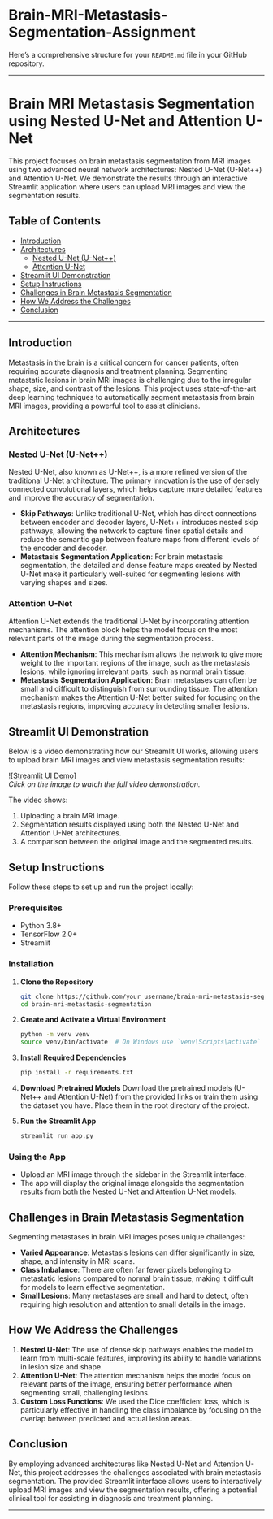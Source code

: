 # Brain-MRI-Metastasis-Segmentation-Assignment

Here’s a comprehensive structure for your `README.md` file in your GitHub repository.

---

# Brain MRI Metastasis Segmentation using Nested U-Net and Attention U-Net

This project focuses on brain metastasis segmentation from MRI images using two advanced neural network architectures: Nested U-Net (U-Net++) and Attention U-Net. We demonstrate the results through an interactive Streamlit application where users can upload MRI images and view the segmentation results.

## Table of Contents
- [Introduction](#introduction)
- [Architectures](#architectures)
  - [Nested U-Net (U-Net++)](#nested-u-net-u-net)
  - [Attention U-Net](#attention-u-net)
- [Streamlit UI Demonstration](#streamlit-ui-demonstration)
- [Setup Instructions](#setup-instructions)
- [Challenges in Brain Metastasis Segmentation](#challenges-in-brain-metastasis-segmentation)
- [How We Address the Challenges](#how-we-address-the-challenges)
- [Conclusion](#conclusion)

---

## Introduction

Metastasis in the brain is a critical concern for cancer patients, often requiring accurate diagnosis and treatment planning. Segmenting metastatic lesions in brain MRI images is challenging due to the irregular shape, size, and contrast of the lesions. This project uses state-of-the-art deep learning techniques to automatically segment metastasis from brain MRI images, providing a powerful tool to assist clinicians.

## Architectures

### Nested U-Net (U-Net++)
Nested U-Net, also known as U-Net++, is a more refined version of the traditional U-Net architecture. The primary innovation is the use of densely connected convolutional layers, which helps capture more detailed features and improve the accuracy of segmentation.

- **Skip Pathways**: Unlike traditional U-Net, which has direct connections between encoder and decoder layers, U-Net++ introduces nested skip pathways, allowing the network to capture finer spatial details and reduce the semantic gap between feature maps from different levels of the encoder and decoder.
- **Metastasis Segmentation Application**: For brain metastasis segmentation, the detailed and dense feature maps created by Nested U-Net make it particularly well-suited for segmenting lesions with varying shapes and sizes.

### Attention U-Net
Attention U-Net extends the traditional U-Net by incorporating attention mechanisms. The attention block helps the model focus on the most relevant parts of the image during the segmentation process.

- **Attention Mechanism**: This mechanism allows the network to give more weight to the important regions of the image, such as the metastasis lesions, while ignoring irrelevant parts, such as normal brain tissue.
- **Metastasis Segmentation Application**: Brain metastases can often be small and difficult to distinguish from surrounding tissue. The attention mechanism makes the Attention U-Net better suited for focusing on the metastasis regions, improving accuracy in detecting smaller lesions.

## Streamlit UI Demonstration

Below is a video demonstrating how our Streamlit UI works, allowing users to upload brain MRI images and view metastasis segmentation results:

[![Streamlit UI Demo]](https://github.com/user-attachments/assets/ca8a117d-710d-4212-8ef1-4338b23a3869)  
*Click on the image to watch the full video demonstration.*

The video shows:
1. Uploading a brain MRI image.
2. Segmentation results displayed using both the Nested U-Net and Attention U-Net architectures.
3. A comparison between the original image and the segmented results.

## Setup Instructions

Follow these steps to set up and run the project locally:

### Prerequisites
- Python 3.8+
- TensorFlow 2.0+
- Streamlit

### Installation

1. **Clone the Repository**
   ```bash
   git clone https://github.com/your_username/brain-mri-metastasis-segmentation.git
   cd brain-mri-metastasis-segmentation
   ```

2. **Create and Activate a Virtual Environment**
   ```bash
   python -m venv venv
   source venv/bin/activate  # On Windows use `venv\Scripts\activate`
   ```

3. **Install Required Dependencies**
   ```bash
   pip install -r requirements.txt
   ```

4. **Download Pretrained Models**
   Download the pretrained models (U-Net++ and Attention U-Net) from the provided links or train them using the dataset you have. Place them in the root directory of the project.

5. **Run the Streamlit App**
   ```bash
   streamlit run app.py
   ```

### Using the App
- Upload an MRI image through the sidebar in the Streamlit interface.
- The app will display the original image alongside the segmentation results from both the Nested U-Net and Attention U-Net models.

## Challenges in Brain Metastasis Segmentation

Segmenting metastases in brain MRI images poses unique challenges:
- **Varied Appearance**: Metastasis lesions can differ significantly in size, shape, and intensity in MRI scans.
- **Class Imbalance**: There are often far fewer pixels belonging to metastatic lesions compared to normal brain tissue, making it difficult for models to learn effective segmentation.
- **Small Lesions**: Many metastases are small and hard to detect, often requiring high resolution and attention to small details in the image.

## How We Address the Challenges

1. **Nested U-Net**: The use of dense skip pathways enables the model to learn from multi-scale features, improving its ability to handle variations in lesion size and shape.
2. **Attention U-Net**: The attention mechanism helps the model focus on relevant parts of the image, ensuring better performance when segmenting small, challenging lesions.
3. **Custom Loss Functions**: We used the Dice coefficient loss, which is particularly effective in handling the class imbalance by focusing on the overlap between predicted and actual lesion areas.

## Conclusion

By employing advanced architectures like Nested U-Net and Attention U-Net, this project addresses the challenges associated with brain metastasis segmentation. The provided Streamlit interface allows users to interactively upload MRI images and view the segmentation results, offering a potential clinical tool for assisting in diagnosis and treatment planning.

---


